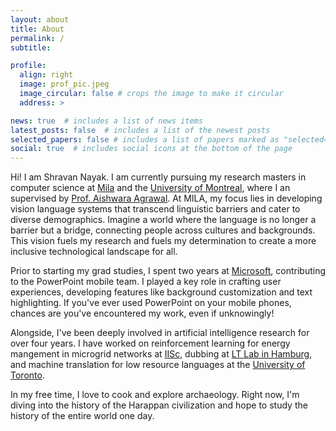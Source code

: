 ```yaml
---
layout: about
title: About
permalink: /
subtitle: 

profile:
  align: right
  image: prof_pic.jpeg
  image_circular: false # crops the image to make it circular
  address: >

news: true  # includes a list of news items
latest_posts: false  # includes a list of the newest posts
selected_papers: false # includes a list of papers marked as "selected={true}"
social: true  # includes social icons at the bottom of the page
---
```


<!-- Hi! I am Shravan Nayak. I am pursuing my CS research masters at Mila and the University of Montreal under the guidance of Professor Aishwarya Agrawal. -->
Hi! I am Shravan Nayak. I am currently pursuing my research masters in computer science at [Mila](https://mila.quebec/en/) and the [University of Montreal](https://www.umontreal.ca/en/), where I an supervised by [Prof. Aishwara Agrawal](https://www.iro.umontreal.ca/~agrawal/). At MILA, my focus lies in developing vision language systems that transcend linguistic barriers and cater to diverse demographics. Imagine a world where the language is no longer a barrier but a bridge, connecting people across cultures and backgrounds. This vision fuels my research and fuels my determination to create a more inclusive technological landscape for all.

Prior to starting my grad studies, I spent two years at [Microsoft](https://www.microsoft.com/), contributing to the PowerPoint mobile team. I played a key role in crafting user experiences, developing features like background customization and text highlighting. If you've ever used PowerPoint on your mobile phones, chances are you've encountered my work, even if unknowingly!

Alongside, I've been deeply involved in artificial intelligence research for over four years. I have worked on reinforcement learning for energy mangement in microgrid networks at [IISc](https://www.csa.iisc.ac.in/~shalabh/), dubbing at [LT Lab in Hamburg](https://www.inf.uni-hamburg.de/en/inst/ab/lt/home.html), and machine translation for low resource languages at the [University of Toronto](https://www.utoronto.ca/).

In my free time, I love to cook and explore archaeology. Right now, I'm diving into the history of the Harappan civilization and hope to study the history of the entire world one day.